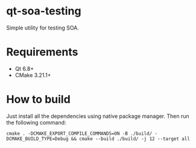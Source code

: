 # qt-soa-testing
Simple utility for testing SOA.

# Requirements
 - Qt 6.8+
 - CMake 3.21.1+

# How to build
Just install all the dependencies using native package manager.
Then run the following command:
```
cmake . -DCMAKE_EXPORT_COMPILE_COMMANDS=ON -B ./build/ -DCMAKE_BUILD_TYPE=Debug && cmake --build ./build/ -j 12 --target all
```

